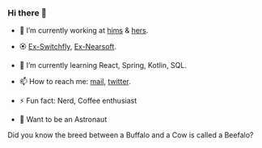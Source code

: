 ### Hi there 👋

<!--
**Ariel-Isaacm/Ariel-Isaacm** is a ✨ _special_ ✨ repository because its `README.md` (this file) appears on your GitHub profile.

Here are some ideas to get you started:

- 🔭 I’m currently working on ...
- 🌱 I’m currently learning ...
- 👯 I’m looking to collaborate on ...
- 🤔 I’m looking for help with ...
- 💬 Ask me about ...
- 📫 How to reach me: ...
- 😄 Pronouns: ...
- ⚡ Fun fact: ...
-->
- 🔭 I’m currently working at [hims](https://www.forhims.com/) & [hers](https://www.forhers.com/).

- 🏵 [Ex-Switchfly](https://www.switchfly.com/), [Ex-Nearsoft](https://nearsoft.com/).
- 🌱 I’m currently learning React, Spring, Kotlin, SQL.
- 📫 How to reach me: [mail](mailto:ariel.isaacm@gmail.com), [twitter](https://twitter.com/overhaul_ai).
- ⚡ Fun fact: Nerd, Coffee enthusiast
- 🚀 Want to be an Astronaut

Did you know the breed between a Buffalo and a Cow is called a Beefalo?
